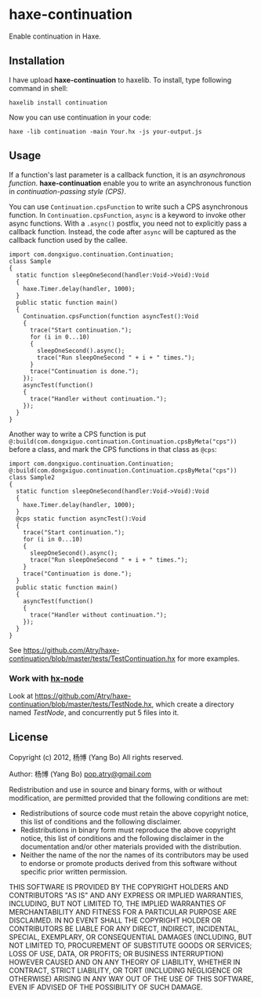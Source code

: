haxe-continuation
=================

Enable continuation in Haxe.

## Installation

I have upload **haxe-continuation** to haxelib. To install, type following
command in shell:

    haxelib install continuation

Now you can use continuation in your code:

    haxe -lib continuation -main Your.hx -js your-output.js

## Usage

If a function's last parameter is a callback function, it is an
*asynchronous function*. **haxe-continuation** enable you to write an
asynchronous function in *continuation-passing style (CPS)*.

You can use `Continuation.cpsFunction` to write such a CPS asynchronous
function. In `Continuation.cpsFunction`, `async` is a keyword to invoke other
async functions. With a `.async()` postfix, you need not to explicitly pass a callback
function. Instead, the code after `async` will be captured as the callback
function used by the callee.

    import com.dongxiguo.continuation.Continuation;
    class Sample
    {
      static function sleepOneSecond(handler:Void->Void):Void
      {
        haxe.Timer.delay(handler, 1000);
      }
      public static function main() 
      {
        Continuation.cpsFunction(function asyncTest():Void
        {
          trace("Start continuation.");
          for (i in 0...10)
          {
            sleepOneSecond().async();
            trace("Run sleepOneSecond " + i + " times.");
          }
          trace("Continuation is done.");
        });
        asyncTest(function()
        {
          trace("Handler without continuation.");
        });
      }
    }

Another way to write a CPS function is put `@:build(com.dongxiguo.continuation.Continuation.cpsByMeta("cps"))`
before a class, and mark the CPS functions in that class as `@cps`:

    import com.dongxiguo.continuation.Continuation;
    @:build(com.dongxiguo.continuation.Continuation.cpsByMeta("cps"))
    class Sample2
    {
      static function sleepOneSecond(handler:Void->Void):Void
      {
        haxe.Timer.delay(handler, 1000);
      }
      @cps static function asyncTest():Void
      {
        trace("Start continuation.");
        for (i in 0...10)
        {
          sleepOneSecond().async();
          trace("Run sleepOneSecond " + i + " times.");
        }
        trace("Continuation is done.");
      }
      public static function main() 
      {
        asyncTest(function()
        {
          trace("Handler without continuation.");
        });
      }
    }

See https://github.com/Atry/haxe-continuation/blob/master/tests/TestContinuation.hx
for more examples.

### Work with [hx-node](https://github.com/cloudshift/hx-node)

Look at https://github.com/Atry/haxe-continuation/blob/master/tests/TestNode.hx, which create a directory named *TestNode*, and concurrently put 5 files into it.

## License

Copyright (c) 2012, 杨博 (Yang Bo)
All rights reserved.

Author: 杨博 (Yang Bo) <pop.atry@gmail.com>

Redistribution and use in source and binary forms, with or without
modification, are permitted provided that the following conditions are met:

* Redistributions of source code must retain the above copyright notice,
  this list of conditions and the following disclaimer.
* Redistributions in binary form must reproduce the above copyright notice,
  this list of conditions and the following disclaimer in the documentation
  and/or other materials provided with the distribution.
* Neither the name of the <ORGANIZATION> nor the names of its contributors
  may be used to endorse or promote products derived from this software
  without specific prior written permission.

THIS SOFTWARE IS PROVIDED BY THE COPYRIGHT HOLDERS AND CONTRIBUTORS "AS IS"
AND ANY EXPRESS OR IMPLIED WARRANTIES, INCLUDING, BUT NOT LIMITED TO, THE
IMPLIED WARRANTIES OF MERCHANTABILITY AND FITNESS FOR A PARTICULAR PURPOSE
ARE DISCLAIMED. IN NO EVENT SHALL THE COPYRIGHT HOLDER OR CONTRIBUTORS BE
LIABLE FOR ANY DIRECT, INDIRECT, INCIDENTAL, SPECIAL, EXEMPLARY, OR
CONSEQUENTIAL DAMAGES (INCLUDING, BUT NOT LIMITED TO, PROCUREMENT OF
SUBSTITUTE GOODS OR SERVICES; LOSS OF USE, DATA, OR PROFITS; OR BUSINESS
INTERRUPTION) HOWEVER CAUSED AND ON ANY THEORY OF LIABILITY, WHETHER IN
CONTRACT, STRICT LIABILITY, OR TORT (INCLUDING NEGLIGENCE OR OTHERWISE)
ARISING IN ANY WAY OUT OF THE USE OF THIS SOFTWARE, EVEN IF ADVISED OF THE
POSSIBILITY OF SUCH DAMAGE.
